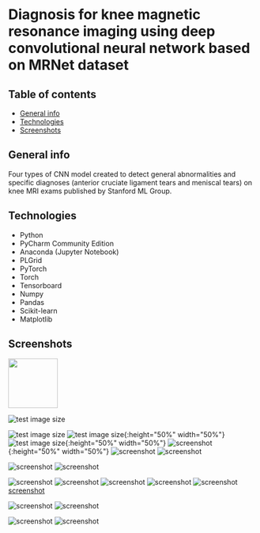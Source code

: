 # Diagnosis for knee magnetic resonance imaging using deep convolutional neural network based on MRNet dataset



## Table of contents
* [General info](#general-info)
* [Technologies](#technologies)
* [Screenshots](#screenshots)

## General info
Four types of CNN model created to detect general abnormalities and specific diagnoses (anterior cruciate ligament tears and meniscal tears) on knee MRI exams published by Stanford ML Group.

## Technologies
* Python
* PyCharm Community Edition
* Anaconda (Jupyter Notebook)
* PLGrid
* PyTorch
* Torch
* Tensorboard
* Numpy
* Pandas
* Scikit-learn
* Matplotlib

## Screenshots
<img src="https://github.com/anitakowalczyk/Diagnosis-for-RMI-using-CNN/tree/master/images/seq3models.png" height="100">

![test image size](./images/basic-06-3.png?v=4&s=200)

![test image size](./images/distBiasReLU.png?v=4&s=200)
![test image size](./images/distGradReLU.png){:height="50%" width="50%"}
![test image size](./images/distWeightReLU.png){:height="50%" width="50%"}
![screenshot](./images/histBiasReLU.png){:height="50%" width="50%"}
![screenshot](./images/histGradReLU.png)
![screenshot](./images/histWeightReLU.png)

![screenshot](./images/relu-05-3.png)
![screenshot](./images/relu-06-3.png)

![screenshot](./images/distBiasLeaky.png)
![screenshot](./images/distGradLeaky.png)
![screenshot](./images/histBiasLeaky.png)
![screenshot](./images/distWeightLeaky.png)
![screenshot](./images/histGradLeaky.png)
[screenshot](./images/histWeightLeaky.png)

![screenshot](./images/leaky-05-3.png)
![screenshot](./images/leaky-06-1.png)

![screenshot](./images/trainACCepoch.png)
![screenshot](./images/trainLOSScomp.png)
